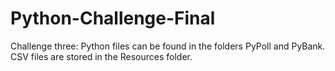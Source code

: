 # Python-Challenge-Final

Challenge three:
Python files can be found in the folders PyPoll and PyBank. CSV files are stored in the Resources folder.

